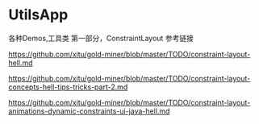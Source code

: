 # UtilsApp
各种Demos,工具类
第一部分，ConstraintLayout
参考链接

https://github.com/xitu/gold-miner/blob/master/TODO/constraint-layout-hell.md

https://github.com/xitu/gold-miner/blob/master/TODO/constraint-layout-concepts-hell-tips-tricks-part-2.md

https://github.com/xitu/gold-miner/blob/master/TODO/constraint-layout-animations-dynamic-constraints-ui-java-hell.md
